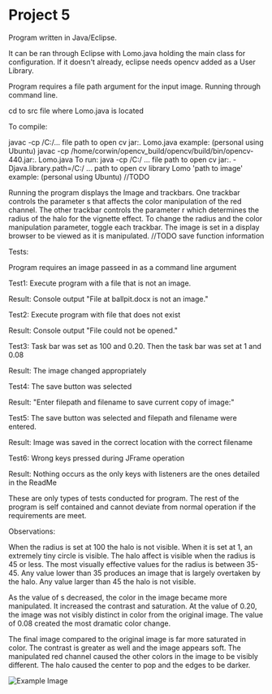 # Project 5

Program written in Java/Eclipse.

It can be ran through Eclipse with Lomo.java holding the main class for configuration. If it doesn't already, eclipse needs opencv added as a User Library.

Program requires a file path argument for the input image. 
Running through command line.

cd to src file where Lomo.java is located

To compile:

javac -cp /C:/... file path to open cv jar:. Lomo.java
example: (personal using Ubuntu)
javac -cp /home/corwin/opencv_build/opencv/build/bin/opencv-440.jar:. Lomo.java
To run:
java -cp /C:/ ... file path to open cv jar:. -Djava.library.path=/C:/ ... path to open cv library  Lomo 'path to image'
example: (personal using Ubuntu)
//TODO

Running the program displays the Image and trackbars. One trackbar controls the parameter s that affects the color manipulation of the red channel. The other trackbar controls the parameter r which determines the radius of the halo for the vignette effect. 
To change the radius and the color manipulation parameter, toggle each trackbar.
The image is set in a display browser to be viewed as it is manipulated. //TODO save function information


Tests:

Program requires an image passeed in as a command line argument

Test1:
Execute program with a file that is not an image.

Result: Console output "File at ballpit.docx is not an image."

Test2:
Execute program with file that does not exist

Result: Console output "File could not be opened."

Test3:
Task bar was set as 100 and 0.20. Then the task bar was set at 1 and 0.08

Result: The image changed appropriately 

Test4:
The save button was selected 

Result: "Enter filepath and filename to save current copy of image:"

Test5:
The save button was selected and filepath and filename were entered. 

Result: Image was saved in the correct location with the correct filename

Test6:
Wrong keys pressed during JFrame operation

Result: Nothing occurs as the only keys with listeners are the ones detailed in the ReadMe

These are only types of tests conducted for program. The rest of the program is self contained and cannot deviate from normal operation if the requirements are meet.


Observations:

When the radius is set at 100 the halo is not visible. When it is set at 1, an extremely tiny circle is visible. The halo affect is visible when the radius is 45 or less. The most visually effective values for the radius is between 35-45. Any value lower than 35 produces an image that is largely overtaken by the halo. Any value larger than 45 the halo is not visible. 

As the value of s decreased, the color in the image became more manipulated. It increased the contrast and saturation. At the value of 0.20, the image was not visibly distinct in color from the original image. The value of 0.08 created the most dramatic color change. 

The final image compared to the original image is far more saturated in color. The contrast is greater as well and the image appears soft. The manipulated red channel caused the other colors in the image to be visibly different. The halo caused the center to pop and the edges to be darker.

![Example Image](https://gitlab.cs.ecu.edu/digital-image-processing/project-5/-/blob/master/example.JPG)
